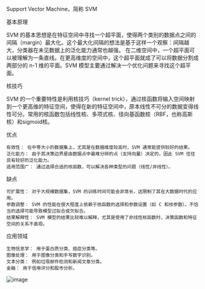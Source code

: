 Support Vector Machine，简称 SVM

基本原理

SVM 的基本思想是在特征空间中寻找一个超平面，使得两个类别的数据点之间的间隔（margin）最大化。这个最大化间隔的想法是基于这样一个观察：间隔越大，分类器在未见数据上的泛化能力通常也越强。
在二维空间中，一个超平面可以被理解为一条直线。在更高维度的空间中，这个超平面就成了可以将数据分割成两部分的 n-1 维的平面。SVM 模型主要通过解决一个优化问题来寻找这个超平面。

核技巧

SVM 的一个重要特性是利用核技巧（kernel trick），通过核函数将输入空间映射到一个更高维的特征空间，使得在新的特征空间中，原本线性不可分的数据变得线性可分。常用的核函数包括线性核、多项式核、径向基函数核（RBF，也称高斯核）和sigmoid核。

优点

    有效性： 在中等大小的数据集上，尤其是在数据维度较高时，SVM 通常能提供较好的结果。
    泛化能力： 由于其决策边界是由数据点中最难分辨的点（支持向量）决定的，因此 SVM 往往具有较好的泛化能力。
    适用范围广： 通过选择合适的核函数，可以解决各种类型的问题（线性/非线性）。


缺点

    可扩展性： 对于大规模数据集，SVM 的训练时间可能会非常长，这限制了其在大数据时代的应用。
    参数调整： SVM 的性能在很大程度上依赖于核函数的选择和参数设置（如 C 和核参数）。不恰当的选择可能导致模型过拟合或欠拟合。
    结果解释性： SVM 模型的结果比较难以解释，尤其是使用了非线性核函数时，决策函数和特征空间的关系不直观。

应用领域

    生物信息学： 用于蛋白质分类、癌症分类等。
    图像处理： 用于图像分类和手写数字识别。
    文本分类： 例如垃圾邮件检测和新闻文章分类。
    金融： 用于信用评分和股市分析。


![image](https://github.com/joycelai140420/MachineLearning/assets/167413809/6ccd4698-d84d-4e84-912d-133d8a7b57b9)




